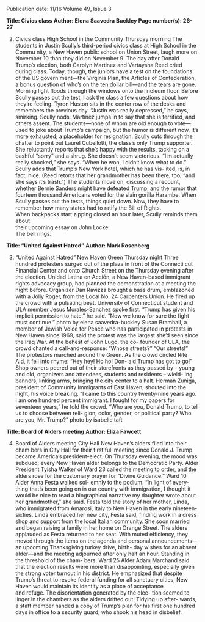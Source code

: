 Publication date: 11/16
Volume 49, Issue 3

**Title: Civics class**
**Author: Elena Saavedra Buckley**
**Page number(s): 26-27**

2. Civics class
High School in the Community 
Thursday morning
The students in Justin Scully’s third-period 
civics class at High School in the Commu­
nity, a New Haven public school on Union 
Street, laugh more on November 10 than 
they did on November 9. The day after 
Donald Trump’s election, both Carolyn 
Martinez and Vartaysha Reed cried during 
class. Today, though, the juniors have a 
test on the foundations of the US govern­
ment—the Virginia Plan, the Articles of 
Confederation, a bonus question of who’s 
on the ten dollar bill—and the tears are 
gone. Morning light floods through the 
windows onto the linoleum floor. Before 
Scully passes out the test, I ask the class a 
few questions about how they’re feeling.
Tyron Huston sits in the center row of the 
desks and remembers the previous day. 
“Justin was really depressed,” he says, 
smirking. Scully nods. Martinez jumps 
in to say that she is terrified, and others 
assent. The students—none of whom 
are old enough to vote—used to joke 
about Trump’s campaign, but the humor 
is different now. It’s more exhausted; a 
placeholder for resignation.
Scully cuts through the chatter to point out 
Laurel Cubellotti, the class’s only Trump 
supporter. She reluctantly reports that 
she’s happy with the results, tacking on a 
bashful “sorry” and a shrug. She doesn’t 
seem victorious. “I’m actually really 
shocked,” she says. “When he won, I 
didn’t know what to do.” Scully adds that 
Trump’s New York hotel, which he has vis-
ited, is, in fact, nice. (Reed retorts that her 
grandmother has been there, too, “and 
she says it’s trash.”)
The students move on, discussing a 
recount, whether Bernie Sanders might 
have defeated Trump, and the rumor that 
fourteen thousand Americans voted for 
the slain gorilla Harambe. When Scully 
passes out the tests, things quiet down. 
Now, they have to remember how many 
states had to ratify the Bill of Rights.  
When backpacks start zipping closed an 
hour later, Scully reminds them about  
their upcoming essay on John Locke.  
The bell rings.


**Title: “United Against Hatred”**
**Author: Mark Rosenberg**

3. “United Against Hatred”
New Haven Green
Thursday night
Three hundred protesters surged out 
of the plaza in front of the Connecti­
cut Financial Center and onto Church 
Street on the Thursday evening after the 
election. Unidad Latina en Acción, a New 
Haven-based immigrant rights advocacy 
group, had planned the demonstration at 
a meeting the night before. Organizer Dan 
Ravizza brought a bass drum, emblazoned 
with a Jolly Roger, from the Local No. 24 
Carpenters Union. He fired up the crowd 
with a pulsating beat.
University of Connecticut student and 
ULA member Jesus Morales-Sanchez 
spoke first. “Trump has given his implicit 
permission to hate,” he said. “Now we 
know for sure the fight must continue.” 
photo by elena saavedra-buckley
Susan Bramhall, a member of Jewish 
Voice for Peace who has participated in 
protests in New Haven since 1969, said 
the protest was the largest she’d seen 
since the Iraq War. 
At the behest of John Lugo, the co- 
founder of ULA, the crowd chanted a 
call-and-response: 
“Whose streets?” 
“Our streets!”
The protestors marched around the 
Green. As the crowd circled Rite Aid, it 
fell into rhyme: “Hey hey! Ho ho! Don-
ald Trump has got to go!” Shop owners 
peered out of their storefronts as they 
passed by – young and old, organizers and 
attendees, students and residents – wield-
ing banners, linking arms, bringing the city 
center to a halt.
Herman Zuniga, president of Community 
Immigrants of East Haven, shouted into 
the night, his voice breaking. “I came to 
this country twenty-nine years ago. I am 
one hundred percent immigrant. I fought 
for my papers for seventeen years,” he 
told the crowd. “Who are you, Donald 
Trump, to tell us to choose between reli-
gion, color, gender, or political party? Who 
are you, Mr. Trump?”
photo by isabelle taft


**Title: Board of Alders meeting**
**Author: Eliza Fawcett**

4. Board of Alders meeting
City Hall
New Haven’s alders filed into their cham­
bers in City Hall for their first full meeting 
since Donald J. Trump became America’s 
president-elect. On Thursday evening, the 
mood was subdued; every New Haven 
alder belongs to the Democratic Party. 
Alder President Tyisha Walker of Ward 
23 called the meeting to order, and the 
alders rose for the customary prayer for 
“Divine Guidance.”
Ward 10 Alder Anna Festa walked sol-
emnly to the podium. “In light of every-
thing that’s been going on in our country 
with immigration, I thought it would be 
nice to read a biographical narrative my 
daughter wrote about her grandmother,” 
she said. 
Festa told the story of her mother, Linda, 
who immigrated from Amarosi, Italy to 
New Haven in the early nineteen-sixties. 
Linda embraced her new city, Festa said, 
finding work in a dress shop and support 
from the local Italian community. She 
soon married and began raising a family in 
her home on Orange Street.
The alders applauded as Festa returned 
to her seat. With muted efficiency, they 
moved through the items on the agenda 
and personal announcements—an 
upcoming Thanksgiving turkey drive, birth-
day wishes for an absent alder—and the 
meeting adjourned after only half an hour. 
Standing in the threshold of the cham-
bers, Ward 25 Alder Adam Marchand 
said that the election results were more 
than disappointing, especially given the 
strong voter turnout in his district. He 
emphasized that despite Trump’s threat 
to revoke federal funding for all sanctuary 
cities, New Haven would maintain its 
identity as a place of acceptance  
and refuge.
The disorientation generated by the elec-
tion seemed to linger in the chambers as 
the alders drifted out. Tidying up after-
wards, a staff member handed a copy of 
Trump’s plan for his first one hundred days 
in office to a security guard, who shook 
his head in disbelief.